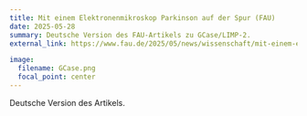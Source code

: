 ```yaml
---
title: Mit einem Elektronenmikroskop Parkinson auf der Spur (FAU)
date: 2025-05-28
summary: Deutsche Version des FAU-Artikels zu GCase/LIMP-2.
external_link: https://www.fau.de/2025/05/news/wissenschaft/mit-einem-elektronenmikroskop-parkinson-auf-der-spur/

image:
  filename: GCase.png
  focal_point: center
---
```


Deutsche Version des Artikels.

